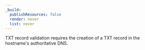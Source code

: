 ```yaml
---
_build:
  publishResources: false
  render: never
  list: never
---
```


TXT record validation requires the creation of a TXT record in the hostname's authoritative DNS.
